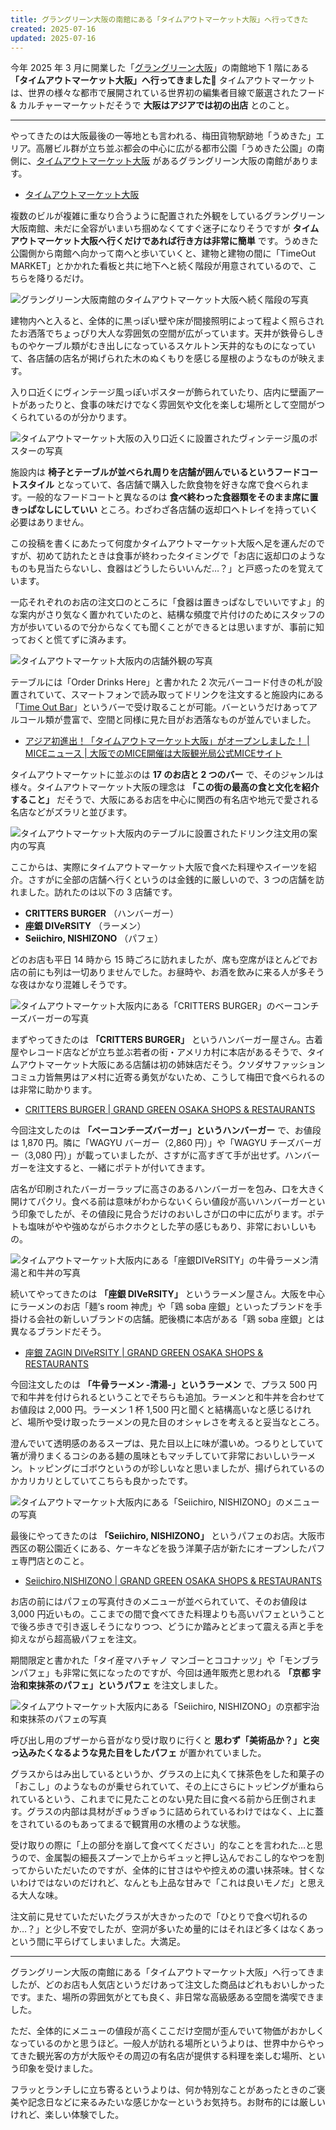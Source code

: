 ```yaml
---
title: グラングリーン大阪の南館にある「タイムアウトマーケット大阪」へ行ってきた
created: 2025-07-16
updated: 2025-07-16
---
```


今年 2025 年 3 月に開業した「[グラングリーン大阪](https://umekita.com/)」の南館地下 1 階にある **「タイムアウトマーケット大阪」へ行ってきました🍴** タイムアウトマーケットは、世界の様々な都市で展開されている世界初の編集者目線で厳選されたフード & カルチャーマーケットだそうで **大阪はアジアでは初の出店** とのこと。

---

やってきたのは大阪最後の一等地とも言われる、梅田貨物駅跡地「うめきた」エリア。高層ビル群が立ち並ぶ都会の中心に広がる都市公園「うめきた公園」の南側に、[タイムアウトマーケット大阪](https://www.timeout.jp/time-out-market-osaka/ja) があるグラングリーン大阪の南館があります。

- [タイムアウトマーケット大阪](https://www.timeout.jp/time-out-market-osaka/ja)

複数のビルが複雑に重なり合うように配置された外観をしているグラングリーン大阪南館、未だに全容がいまいち掴めなくてすぐ迷子になりそうですが **タイムアウトマーケット大阪へ行くだけであれば行き方は非常に簡単** です。うめきた公園側から南館へ向かって南へと歩いていくと、建物と建物の間に「TimeOut MARKET」とかかれた看板と共に地下へと続く階段が用意されているので、こちらを降りるだけ。

![グラングリーン大阪南館のタイムアウトマーケット大阪へ続く階段の写真](e4e4c128-9685-4396-86be-a73a40401600)

建物内へと入ると、全体的に黒っぽい壁や床が間接照明によって程よく照らされたお洒落でちょっぴり大人な雰囲気の空間が広がっています。天井が鉄骨らしきものやケーブル類がむき出しになっているスケルトン天井的なものになっていて、各店舗の店名が掲げられた木のぬくもりを感じる屋根のようなものが映えます。

入り口近くにヴィンテージ風っぽいポスターが飾られていたり、店内に壁画アートがあったりと、食事の味だけでなく雰囲気や文化を楽しむ場所として空間がつくられているのが分かります。

![タイムアウトマーケット大阪の入り口近くに設置されたヴィンテージ風のポスターの写真](6cc80acb-5cc1-42d3-ae15-157d05c5f400)

施設内は **椅子とテーブルが並べられ周りを店舗が囲んでいるというフードコートスタイル** となっていて、各店舗で購入した飲食物を好きな席で食べられます。一般的なフードコートと異なるのは **食べ終わった食器類をそのまま席に置きっぱなしにしていい** ところ。わざわざ各店舗の返却口へトレイを持っていく必要はありません。

この投稿を書くにあたって何度かタイムアウトマーケット大阪へ足を運んだのですが、初めて訪れたときは食事が終わったタイミングで「お店に返却口のようなものも見当たらないし、食器はどうしたらいいんだ…？」と戸惑ったのを覚えています。

一応それぞれのお店の注文口のところに「食器は置きっぱなしでいいですよ」的な案内がさり気なく置かれていたのと、結構な頻度で片付けのためにスタッフの方が歩いているので分からなくても聞くことができるとは思いますが、事前に知っておくと慌てずに済みます。

![タイムアウトマーケット大阪内の店舗外観の写真](9469ad16-3522-4d23-1c09-2f469df64400)

テーブルには「Order Drinks Here」と書かれた 2 次元バーコード付きの札が設置されていて、スマートフォンで読み取ってドリンクを注文すると施設内にある「[Time Out Bar](https://umekita.com/sc/shop-detail/time_out_bar/)」というバーで受け取ることが可能。バーというだけあってアルコール類が豊富で、空間と同様に見た目がお洒落なものが並んでいました。

- [アジア初進出！「タイムアウトマーケット大阪」がオープンしました！ | MICEニュース | 大阪でのMICE開催は大阪観光局公式MICEサイト](https://mice.osaka-info.jp/whyosaka/news/2025/time-out-market-osaka-open.php)

タイムアウトマーケットに並ぶのは **17 のお店と 2 つのバー** で、そのジャンルは様々。タイムアウトマーケット大阪の理念は **「この街の最高の食と文化を紹介すること」** だそうで、大阪にあるお店を中心に関西の有名店や地元で愛される名店などがズラリと並びます。

![タイムアウトマーケット大阪内のテーブルに設置されたドリンク注文用の案内の写真](40aaa20e-b080-4886-9185-25e40897f500)

ここからは、実際にタイムアウトマーケット大阪で食べた料理やスイーツを紹介。さすがに全部の店舗へ行くというのは金銭的に厳しいので、3 つの店舗を訪れました。訪れたのは以下の 3 店舗です。

- **CRITTERS BURGER** （ハンバーガー）
- **座銀 DIVeRSITY** （ラーメン）
- **Seiichiro, NISHIZONO** （パフェ）

どのお店も平日 14 時から 15 時ごろに訪れましたが、席も空席がほとんどでお店の前にも列は一切ありませんでした。お昼時や、お酒を飲みに来る人が多そうな夜はかなり混雑しそうです。

![タイムアウトマーケット大阪内にある「CRITTERS BURGER」のベーコンチーズバーガーの写真](e04a81da-b2c1-4081-a2e0-d8765c64b900)

まずやってきたのは **「CRITTERS BURGER」** というハンバーガー屋さん。古着屋やレコード店などが立ち並ぶ若者の街・アメリカ村に本店があるそうで、タイムアウトマーケット大阪にある店舗は初の姉妹店だそう。クソダサファッションコミュ力皆無男はアメ村に近寄る勇気がないため、こうして梅田で食べられるのは非常に助かります。

- [CRITTERS BURGER | GRAND GREEN OSAKA SHOPS & RESTAURANTS](https://umekita.com/sc/shop-detail/critters_burger/)

今回注文したのは **「ベーコンチーズバーガー」というハンバーガー** で、お値段は 1,870 円。隣に「WAGYU バーガー（2,860 円）」や「WAGYU チーズバーガー（3,080 円）」が載っていましたが、さすがに高すぎて手が出せず。ハンバーガーを注文すると、一緒にポテトが付いてきます。

店名が印刷されたバーガーラップに高さのあるハンバーガーを包み、口を大きく開けてパクリ。食べる前は意味がわからないくらい値段が高いハンバーガーという印象でしたが、その値段に見合うだけのおいしさが口の中に広がります。ポテトも塩味がやや強めながらホクホクとした芋の感じもあり、非常においしいもの。

![タイムアウトマーケット大阪内にある「座銀DIVeRSITY」の牛骨ラーメン清湯と和牛丼の写真](4d44ef67-498f-48d6-d18a-cf8fb1296a00)

続いてやってきたのは **「座銀 DIVeRSITY」** というラーメン屋さん。大阪を中心にラーメンのお店「麺’s room 神虎」や「鶏 soba 座銀」といったブランドを手掛ける会社の新しいブランドの店舗。肥後橋に本店がある「鶏 soba 座銀」とは異なるブランドだそう。

- [座銀 ZAGIN DIVeRSITY | GRAND GREEN OSAKA SHOPS & RESTAURANTS](https://umekita.com/sc/shop-detail/zagin_diversity/)

今回注文したのは **「牛骨ラーメン -清湯-」というラーメン** で、プラス 500 円で和牛丼を付けられるということでそちらも追加。ラーメンと和牛丼を合わせてお値段は 2,000 円。ラーメン 1 杯 1,500 円と聞くと結構高いなと感じるけれど、場所や受け取ったラーメンの見た目のオシャレさを考えると妥当なところ。

澄んでいて透明感のあるスープは、見た目以上に味が濃いめ。つるりとしていて箸が滑りまくるコシのある麺の風味ともマッチしていて非常においしいラーメン。トッピングにゴボウというのが珍しいなと思いましたが、揚げられているのかカリカリとしていてこちらも良かったです。

![タイムアウトマーケット大阪内にある「Seiichiro, NISHIZONO」のメニューの写真](ac7f563e-dadf-49da-8b53-348b6de26d00)

最後にやってきたのは **「Seiichiro, NISHIZONO」** というパフェのお店。大阪市西区の靭公園近くにある、ケーキなどを扱う洋菓子店が新たにオープンしたパフェ専門店とのこと。

- [Seiichiro,NISHIZONO | GRAND GREEN OSAKA SHOPS & RESTAURANTS](https://umekita.com/sc/shop-detail/seiichiro_nishizono/)

お店の前にはパフェの写真付きのメニューが並べられていて、そのお値段は 3,000 円近いもの。ここまでの間で食べてきた料理よりも高いパフェということで後ろ歩きで引き返しそうになりつつ、どうにか踏みとどまって震える声と手を抑えながら超高級パフェを注文。

期間限定と書かれた「タイ産マハチャノ マンゴーとココナッツ」や「モンブランパフェ」も非常に気になったのですが、今回は通年販売と思われる **「京都 宇治和束抹茶のパフェ」というパフェ** を注文しました。

![タイムアウトマーケット大阪内にある「Seiichiro, NISHIZONO」の京都宇治和束抹茶のパフェの写真](b9f8047c-2283-4dcc-f655-59cddc11cf00)

呼び出し用のブザーから音がなり受け取りに行くと **思わず「美術品か？」と突っ込みたくなるような見た目をしたパフェ** が置かれていました。

グラスからはみ出しているというか、グラスの上に丸くて抹茶色をした和菓子の「おこし」のようなものが乗せられていて、その上にさらにトッピングが重ねられているという、これまでに見たことのない見た目に食べる前から圧倒されます。グラスの内部は具材がぎゅうぎゅうに詰められているわけではなく、上に蓋をされているのもあってまるで観賞用の水槽のような状態。

受け取りの際に「上の部分を崩して食べてください」的なことを言われた…と思うので、金属製の細長スプーンで上からギュッと押し込んでおこし的なやつを割ってからいただいたのですが、全体的に甘さはやや控えめの濃い抹茶味。甘くないわけではないのだけれど、なんとも上品な甘みで「これは良いモノだ」と思える大人な味。

注文前に見せていただいたグラスが大きかったので「ひとりで食べ切れるのか…？」と少し不安でしたが、空洞が多いため量的にはそれほど多くはなくあっという間に平らげてしまいました。大満足。

---

グラングリーン大阪の南館にある「タイムアウトマーケット大阪」へ行ってきましたが、どのお店も人気店というだけあって注文した商品はどれもおいしかったです。また、場所の雰囲気がとても良く、非日常な高級感ある空間を満喫できました。

ただ、全体的にメニューの値段が高くここだけ空間が歪んでいて物価がおかしくなっているのかと思うほど。一般人が訪れる場所というよりは、世界中からやってきた観光客の方が大阪やその周辺の有名店が提供する料理を楽しむ場所、という印象を受けました。

フラッとランチしに立ち寄るというよりは、何か特別なことがあったときのご褒美や記念日などに来るみたいな感じかなーというお気持ち。お財布的には厳しいけれど、楽しい体験でした。
